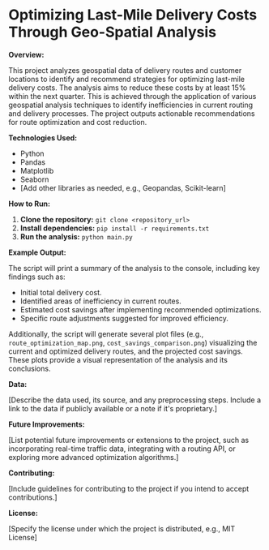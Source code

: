 # Optimizing Last-Mile Delivery Costs Through Geo-Spatial Analysis

**Overview:**

This project analyzes geospatial data of delivery routes and customer locations to identify and recommend strategies for optimizing last-mile delivery costs.  The analysis aims to reduce these costs by at least 15% within the next quarter. This is achieved through the application of various geospatial analysis techniques to identify inefficiencies in current routing and delivery processes.  The project outputs actionable recommendations for route optimization and cost reduction.

**Technologies Used:**

* Python
* Pandas
* Matplotlib
* Seaborn
* [Add other libraries as needed, e.g., Geopandas, Scikit-learn]


**How to Run:**

1. **Clone the repository:**  `git clone <repository_url>`
2. **Install dependencies:** `pip install -r requirements.txt`
3. **Run the analysis:** `python main.py`


**Example Output:**

The script will print a summary of the analysis to the console, including key findings such as:

* Initial total delivery cost.
* Identified areas of inefficiency in current routes.
* Estimated cost savings after implementing recommended optimizations.
* Specific route adjustments suggested for improved efficiency.

Additionally, the script will generate several plot files (e.g., `route_optimization_map.png`, `cost_savings_comparison.png`) visualizing the current and optimized delivery routes, and the projected cost savings.  These plots provide a visual representation of the analysis and its conclusions.

**Data:**

[Describe the data used, its source, and any preprocessing steps.  Include a link to the data if publicly available or a note if it's proprietary.]

**Future Improvements:**

[List potential future improvements or extensions to the project, such as incorporating real-time traffic data, integrating with a routing API, or exploring more advanced optimization algorithms.]

**Contributing:**

[Include guidelines for contributing to the project if you intend to accept contributions.]

**License:**

[Specify the license under which the project is distributed, e.g., MIT License]